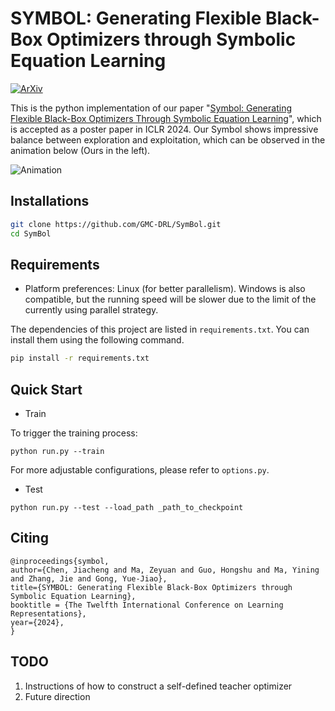 # SYMBOL: Generating Flexible Black-Box Optimizers through Symbolic Equation Learning
[![ArXiv](https://img.shields.io/badge/arXiv-2402.02355-b31b1b.svg)](https://arxiv.org/abs/2402.02355)

This is the python implementation of our paper "[Symbol: Generating Flexible Black-Box Optimizers Through Symbolic Equation Learning](https://arxiv.org/abs/2402.02355)", which is accepted as a poster paper in ICLR 2024. Our Symbol shows impressive balance between exploration and exploitation, which can be observed in the animation below (Ours in the left).

![Animation](fig/animation.gif)

## Installations
```bash
git clone https://github.com/GMC-DRL/SymBol.git
cd SymBol
```

## Requirements
* Platform preferences: Linux (for better parallelism).
  Windows is also compatible, but the running speed will be slower due to the limit of the currently using parallel strategy.

The dependencies of this project are listed in `requirements.txt`. You can install them using the following command.
```bash
pip install -r requirements.txt
```

## Quick Start

* Train
  
To trigger the training process:
```
python run.py --train
```
For more adjustable configurations, please refer to `options.py`.
* Test
```
python run.py --test --load_path _path_to_checkpoint
```

## Citing
```
@inproceedings{symbol,
author={Chen, Jiacheng and Ma, Zeyuan and Guo, Hongshu and Ma, Yining and Zhang, Jie and Gong, Yue-Jiao},
title={SYMBOL: Generating Flexible Black-Box Optimizers through Symbolic Equation Learning},
booktitle = {The Twelfth International Conference on Learning Representations},
year={2024},
}
```

## TODO
1. Instructions of how to construct a self-defined teacher optimizer
2. Future direction
